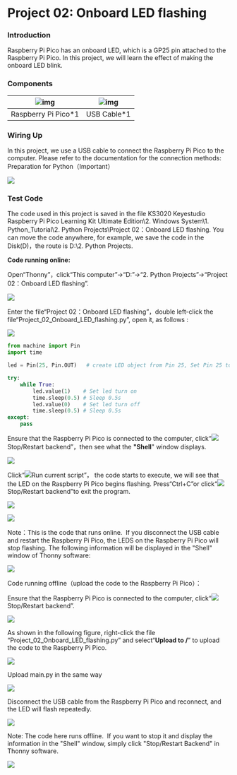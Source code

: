 # Project 02: Onboard LED flashing

### **Introduction**

Raspberry Pi Pico has an onboard LED, which is a GP25 pin attached to the Raspberry Pi Pico. In this project, we will learn the effect of making the onboard LED blink. 

### **Components**

| ![img](media/wps102.png) | ![img](media/wps103.jpg) |
| ------------------------ | ------------------------ |
| Raspberry Pi Pico*1      | USB Cable*1              |

### **Wiring Up**

In this project, we use a USB cable to connect the Raspberry Pi Pico to the computer. Please refer to the documentation for the connection methods: Preparation for Python（Important）

![](/media/8ea81d60b8e2132c358041235490b7d5.jpeg)

### **Test Code**

The code used in this project is saved in the file KS3020 Keyestudio Raspberry Pi Pico Learning Kit Ultimate Edition\\2. Windows System\\1. Python\_Tutorial\\2. Python Projects\\Project 02：Onboard LED flashing. You can move the code anywhere, for example, we save the code in the Disk(D)，the route is D:\\2. Python Projects.

**Code running online:**

Open“Thonny”，click“This computer”→“D:”→“2. Python Projects”→“Project 02：Onboard LED flashing”.

![](/media/17519952e7c0019f1f0591903caa26d8.png)

Enter the file“Project 02：Onboard LED flashing”，double left-click the file“Project\_02\_Onboard\_LED\_flashing.py”, open it, as follows :

![](/media/87a877076f95cbe7d684ecc05de3e0cf.png)

```python
from machine import Pin
import time

led = Pin(25, Pin.OUT)   # create LED object from Pin 25, Set Pin 25 to output

try:
    while True:
        led.value(1)    # Set led turn on
        time.sleep(0.5) # Sleep 0.5s
        led.value(0)    # Set led turn off
        time.sleep(0.5) # Sleep 0.5s
except:
    pass
```


Ensure that the Raspberry Pi Pico is connected to the computer, click“![](/media/27451c8a9c13e29d02bc0f5831cfaf1f.png)Stop/Restart backend”，then see what the **"Shell**" window displays.

![](/media/a53cb17aaa0b29d1c5f359f222868c69.png)

Click“![](/media/da852227207616ccd9aff28f19e02690.png)Run current script”， the code starts to execute, we will see that the LED on the Raspberry Pi Pico begins flashing. Press“Ctrl+C”or click“![](/media/27451c8a9c13e29d02bc0f5831cfaf1f.png)Stop/Restart backend”to exit the program.

![](/media/79796116d54281366ee2e4871dd4ca33.png)

![](/media/529c3be102eb7414ac1e5e66fb203b6e.png)

Note：This is the code that runs online.  If you disconnect the USB cable and restart the Raspberry Pi Pico, the LEDS on the Raspberry Pi Pico will stop flashing. The following information will be displayed in the "Shell" window of Thonny software:  

![](/media/dde0b82feb441565c2bfa9517dedfed0.png)

Code running offline（upload the code to the Raspberry Pi Pico）：

Ensure that the Raspberry Pi Pico is connected to the computer, click“![](/media/27451c8a9c13e29d02bc0f5831cfaf1f.png)Stop/Restart backend”.

![](/media/705d3bdd9cad821399137c7c0df72e86.png)

As shown in the following figure, right-click the file “Project\_02\_Onboard\_LED\_flashing.py” and select“**Upload to /**” to upload the code to the Raspberry Pi Pico.  

![](/media/4e83ee98b0da014fae6896f4fb14c889.png)

Upload main.py in the same way

![](/media/1591c6146bbcd2df9c9ba1aec14a86ca.png)

Disconnect the USB cable from the Raspberry Pi Pico and reconnect, and the LED will flash repeatedly. 

![](/media/529c3be102eb7414ac1e5e66fb203b6e.png)

Note: The code here runs offline.  If you want to stop it and display the information in the "Shell" window, simply click "Stop/Restart Backend" in Thonny software.  

![](/media/f7ca5b1be220957141fb119e6cc4ab37.png)

